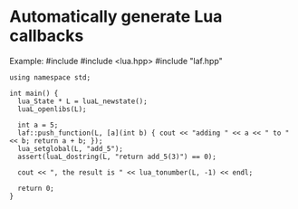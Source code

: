 # Automatically generate Lua callbacks

Example:
    #include <iostream>
    #include <lua.hpp>
    #include "laf.hpp"

    using namespace std;

    int main() {
      lua_State * L = luaL_newstate();
      luaL_openlibs(L);

      int a = 5;
      laf::push_function(L, [a](int b) { cout << "adding " << a << " to " << b; return a + b; });
      lua_setglobal(L, "add_5");
      assert(luaL_dostring(L, "return add_5(3)") == 0);

      cout << ", the result is " << lua_tonumber(L, -1) << endl;

      return 0;
    }
